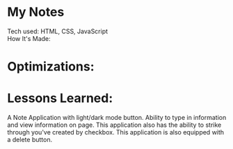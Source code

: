 <div id="header" >
 <h1  class="heading-element" dir="auto">My Notes</h1>
Tech used: HTML, CSS, JavaScript
</div>

<div id="header">
 <h1class="heading-element" dir="auto">How It's Made:</h1>
</div>

<div id="header" >
 <h1 class="heading-element" dir="auto">Optimizations:</h1>
</div>

<div id="header">
 <h1 class="heading-element" dir="auto">Lessons Learned:</h1>
</div>

A Note Application with light/dark mode button. Ability to type in information and view information on page. This application also has the ability to strike through you've created by checkbox. This application is also equipped with a delete button.
